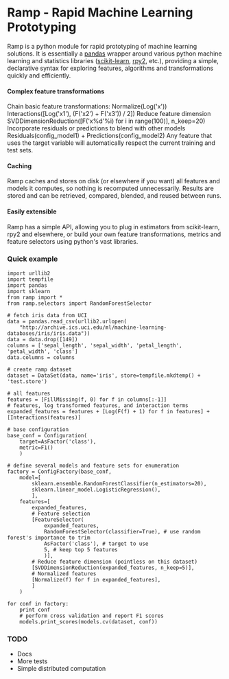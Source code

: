 Ramp - Rapid Machine Learning Prototyping
========

Ramp is a python module for rapid prototyping of machine learning
solutions. It is essentially a [pandas](http://pandas.pydata.org)
wrapper around various python machine learning and statistics libraries
([scikit-learn](http://scikit-learn.org), [rpy2](http://rpy.sourceforge.net/rpy2.html), etc.),
providing a simple, declarative syntax for
exploring features, algorithms and transformations quickly and
efficiently.

#### Complex feature transformations
Chain basic feature transformations:
    Normalize(Log('x'))
    Interactions([Log('x1'), (F('x2') + F('x3')) / 2])
Reduce feature dimension
    SVDDimensionReduction([F('x%d'%i) for i in range(100)], n_keep=20)
Incorporate residuals or predictions to blend with other models
    Residuals(config_model1) + Predictions(config_model2)
Any feature that uses the target variable will automatically respect the
current training and test sets.

#### Caching
Ramp caches and stores on disk (or elsewhere if you want) all features and models it
computes, so nothing is recomputed unnecessarily. Results are stored and can
be retrieved, compared, blended, and reused between runs.

#### Easily extensible
Ramp has a simple API, allowing you to plug in estimators from
scikit-learn, rpy2 and elsewhere, or build your own feature
transformations, metrics and feature selectors using python's vast
libraries.


### Quick example
    import urllib2
    import tempfile
    import pandas
    import sklearn
    from ramp import *
    from ramp.selectors import RandomForestSelector

    # fetch iris data from UCI
    data = pandas.read_csv(urllib2.urlopen(
        "http://archive.ics.uci.edu/ml/machine-learning-databases/iris/iris.data"))
    data = data.drop([149])
    columns = ['sepal_length', 'sepal_width', 'petal_length', 'petal_width', 'class']
    data.columns = columns

    # create ramp dataset
    dataset = DataSet(data, name='iris', store=tempfile.mkdtemp() + 'test.store')

    # all features
    features = [FillMissing(f, 0) for f in columns[:-1]]
    # features, log transformed features, and interaction terms
    expanded_features = features + [Log(F(f) + 1) for f in features] + [Interactions(features)]

    # base configuration
    base_conf = Configuration(
        target=AsFactor('class'),
        metric=F1()
        )

    # define several models and feature sets for enumeration
    factory = ConfigFactory(base_conf,
        model=[
            sklearn.ensemble.RandomForestClassifier(n_estimators=20),
            sklearn.linear_model.LogisticRegression(),
            ],
        features=[
            expanded_features,
            # Feature selection
            [FeatureSelector(
                expanded_features,
                RandomForestSelector(classifier=True), # use random forest's importance to trim
                AsFactor('class'), # target to use
                5, # keep top 5 features
                )],
            # Reduce feature dimension (pointless on this dataset)
            [SVDDimensionReduction(expanded_features, n_keep=5)],
            # Normalized features
            [Normalize(f) for f in expanded_features],
            ]
        )

    for conf in factory:
        print conf
        # perform cross validation and report F1 scores
        models.print_scores(models.cv(dataset, conf))

### TODO
- Docs
- More tests
- Simple distributed computation
